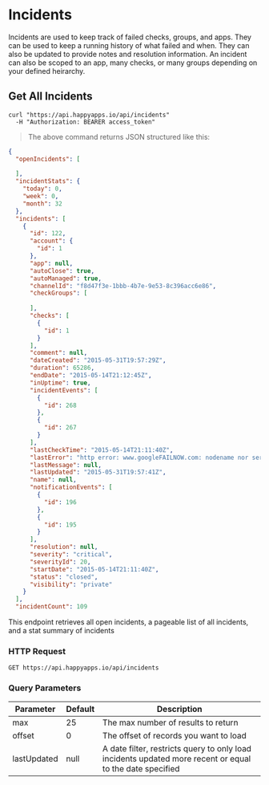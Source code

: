 # Incidents

Incidents are used to keep track of failed checks, groups, and apps. They can be used to keep a running history of what failed and when. They can also be updated to provide notes and resolution information. An incident can also be scoped to an app, many checks, or many groups depending on your defined heirarchy.

## Get All Incidents

```shell
curl "https://api.happyapps.io/api/incidents"
  -H "Authorization: BEARER access_token"
```

> The above command returns JSON structured like this:

```json
{
  "openIncidents": [
    
  ],
  "incidentStats": {
    "today": 0,
    "week": 0,
    "month": 32
  },
  "incidents": [
    {
      "id": 122,
      "account": {
        "id": 1
      },
      "app": null,
      "autoClose": true,
      "autoManaged": true,
      "channelId": "f8d47f3e-1bbb-4b7e-9e53-8c396acc6e86",
      "checkGroups": [
        
      ],
      "checks": [
        {
          "id": 1
        }
      ],
      "comment": null,
      "dateCreated": "2015-05-31T19:57:29Z",
      "duration": 65286,
      "endDate": "2015-05-14T21:12:45Z",
      "inUptime": true,
      "incidentEvents": [
        {
          "id": 268
        },
        {
          "id": 267
        }
      ],
      "lastCheckTime": "2015-05-14T21:11:40Z",
      "lastError": "http error: www.googleFAILNOW.com: nodename nor servname provided, or not known",
      "lastMessage": null,
      "lastUpdated": "2015-05-31T19:57:41Z",
      "name": null,
      "notificationEvents": [
        {
          "id": 196
        },
        {
          "id": 195
        }
      ],
      "resolution": null,
      "severity": "critical",
      "severityId": 20,
      "startDate": "2015-05-14T21:11:40Z",
      "status": "closed",
      "visibility": "private"
    }
  ],
  "incidentCount": 109
```

This endpoint retrieves all open incidents, a pageable list of all incidents, and a stat summary of incidents

### HTTP Request

`GET https://api.happyapps.io/api/incidents`

### Query Parameters

Parameter | Default | Description
--------- | ------- | -----------
max | 25 | The max number of results to return
offset | 0 | The offset of records you want to load
lastUpdated | null | A date filter, restricts query to only load incidents updated more recent or equal to the date specified


